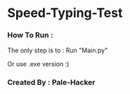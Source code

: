 # Speed-Typing-Test

### How To Run :
The only step is to : Run "Main.py" 

Or use .exe version :)

### Created By : Pale-Hacker
